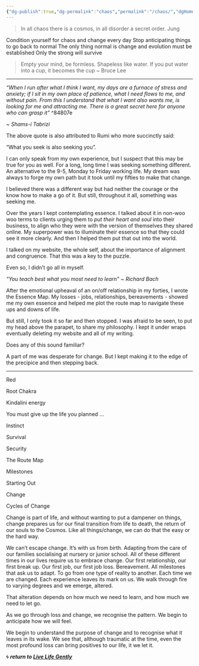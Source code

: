 ```yaml
---
{"dg-publish":true,"dg-permalink":"chaos","permalink":"/chaos/","dgHomeLink":true,"dgPassFrontmatter":false}
---
```



>In all chaos there is a cosmos, in all disorder a secret order. Jung

Condition yourself for chaos and change every day
Stop anticipating things to go back to normal
The only thing normal is change and evolution must be established
Only the strong will survive

>Empty your mind, be formless. Shapeless like water. If you put water into a cup, it becomes the cup ~ Bruce Lee

---

_“When I run after what I think I want, my days are a furnace of stress and anxiety; if I sit in my own place of patience, what I need flows to me, and without pain. From this I understand that what I want also wants me, is looking for me and attracting me. There is a great secret here for anyone who can grasp it”_ ^84807e

  

~ _Shams-i Tabrizi_

  

The above quote is also attributed to Rumi who more succinctly said:

  

“What you seek is also seeking you”.

  

I can only speak from my own experience, but I suspect that this may be true for you as well. For a long, long time I was seeking something different. An alternative to the 9-5, Monday to Friday working life. My dream was always to forge my own path but it took until my fifties to make that change.

  

I believed there was a different way but had neither the courage or the know how to make a go of it. But still, throughout it all, something was seeking me.

  

Over the years I kept contemplating essence. I talked about it in non-woo woo terms to clients urging them to _put their heart and soul_ into their business, to align who they were with the version of themselves they shared online. My superpower was to illuminate their essence so that they could see it more clearly. And then I helped them put that out into the world.

  

I talked on my website, the whole self, about the importance of alignment and congruence. That this was a key to the puzzle. 

  

Even so, I didn’t go all in myself. 

  

_“You teach best what you most need to learn” ~ Richard Bach_

  

After the emotional upheaval of an on/off relationship in my forties, I wrote the Essence Map. My losses - jobs, relationships, bereavements - showed me my own essence and helped me plot the route map to navigate these ups and downs of life.

  

But still, I only took it so far and then stopped. I was afraid to be seen, to put my head above the parapet, to share my philosophy. I kept it under wraps eventually deleting my website and all of my writing.

  

Does any of this sound familiar?

  

A part of me was desperate for change. But I kept making it to the edge of the precipice and then stepping back.

---

Red

Root Chakra

Kindalini energy

  

You must give up the life you planned …

  

Instinct 

Survival

Security

  

The Route Map

Milestones

Starting Out

Change

Cycles of Change

  

Change is part of life, and without wanting to put a dampener on things, change prepares us for our final transition from life to death, the return of our souls to the Cosmos. Like all things/change, we can do that the easy or the hard way. 

  

We can’t escape change. It’s with us from birth. Adapting from the care of our families socialising at nursery or junior school. All of these different times in our lives require us to embrace change. Our first relationship, our first break up. Our first job, our first job loss. Bereavement. All milestones that ask us to adapt. To go from one type of reality to another. Each time we are changed. Each experience leaves its mark on us. We walk through fire to varying degrees and we emerge, altered.

That alteration depends on how much we need to learn, and how much we need to let go.

As we go through loss and change, we recognise the pattern. We begin to anticipate how we will feel.

We begin to understand the purpose of change and to recognise what it leaves in its wake. We see that, although traumatic at the time, even the most profound loss can bring positives to our life, it we let it.

🌀 ***return to [Live Life Gently](https://livelifegently.co.uk/)***